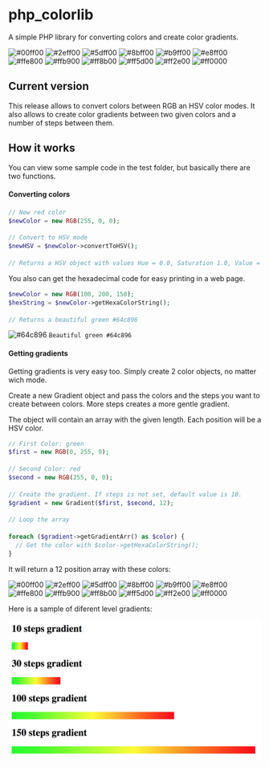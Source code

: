 # php_colorlib
A simple PHP library for converting colors and create color gradients.

![#00ff00](https://placehold.it/15/00ff00/000000?text=+)
![#2eff00](https://placehold.it/15/2eff00/000000?text=+)
![#5dff00](https://placehold.it/15/5dff00/000000?text=+)
![#8bff00](https://placehold.it/15/8bff00/000000?text=+)
![#b9ff00](https://placehold.it/15/b9ff00/000000?text=+)
![#e8ff00](https://placehold.it/15/e8ff00/000000?text=+)
![#ffe800](https://placehold.it/15/ffe800/000000?text=+)
![#ffb900](https://placehold.it/15/ffb900/000000?text=+)
![#ff8b00](https://placehold.it/15/ff8b00/000000?text=+)
![#ff5d00](https://placehold.it/15/ff5d00/000000?text=+)
![#ff2e00](https://placehold.it/15/ff2e00/000000?text=+)
![#ff0000](https://placehold.it/15/ff0000/000000?text=+)

## Current version

This release allows to convert colors between RGB an HSV color modes. It also allows to create color gradients between two given colors and a number of steps between them.

## How it works

You can view some sample code in the test folder, but basically there are two functions.

#### Converting colors

```php
// New red color
$newColor = new RGB(255, 0, 0);

// Convert to HSV mode
$newHSV = $newColor->convertToHSV();

// Returns a HSV object with values Hue = 0.0, Saturation 1.0, Value = 1.0
```
You also can get the hexadecimal code for easy printing in a web page.

```php
$newColor = new RGB(100, 200, 150);
$hexString = $newColor->getHexaColorString();

// Returns a beautiful green #64c896
```
![#64c896](https://placehold.it/15/64c896/000000?text=+) `Beautiful green #64c896`

#### Getting gradients

Getting gradients is very easy too. Simply create 2 color objects, no matter wich mode.

Create a new Gradient object and pass the colors and the steps you want to create between colors. More steps creates a more gentle gradient.

The object will contain an array with the given length. Each position will be a HSV color.

```php
// First Color: green
$first = new RGB(0, 255, 0);

// Second Color: red
$second = new RGB(255, 0, 0);

// Create the gradient. If steps is not set, default value is 10.
$gradient = new Gradient($first, $second, 12);

// Loop the array

foreach ($gradient->getGradientArr() as $color) {
  // Get the color with $color->getHexaColorString();
}
```

It will return a 12 position array with these colors:

![#00ff00](https://placehold.it/15/00ff00/000000?text=+)
![#2eff00](https://placehold.it/15/2eff00/000000?text=+)
![#5dff00](https://placehold.it/15/5dff00/000000?text=+)
![#8bff00](https://placehold.it/15/8bff00/000000?text=+)
![#b9ff00](https://placehold.it/15/b9ff00/000000?text=+)
![#e8ff00](https://placehold.it/15/e8ff00/000000?text=+)
![#ffe800](https://placehold.it/15/ffe800/000000?text=+)
![#ffb900](https://placehold.it/15/ffb900/000000?text=+)
![#ff8b00](https://placehold.it/15/ff8b00/000000?text=+)
![#ff5d00](https://placehold.it/15/ff5d00/000000?text=+)
![#ff2e00](https://placehold.it/15/ff2e00/000000?text=+)
![#ff0000](https://placehold.it/15/ff0000/000000?text=+)

Here is a sample of diferent level gradients:

![Gradient sample](https://github.com/carlosdomingom/php_colorlib/blob/master/assets/img/gradient_samples.jpeg "Gradient Samples")
